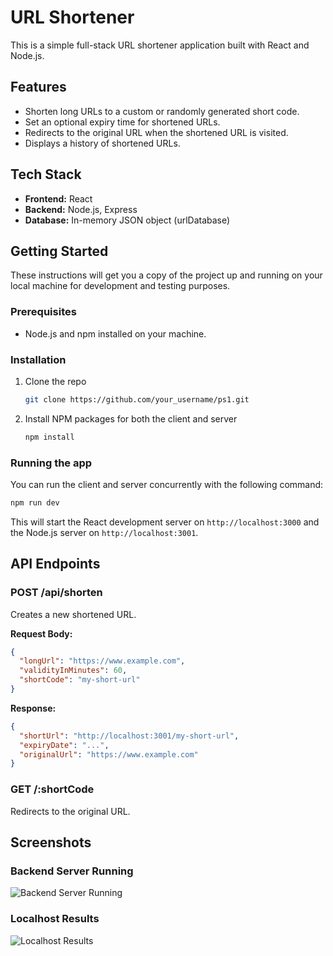 # URL Shortener

This is a simple full-stack URL shortener application built with React and Node.js.

## Features

*   Shorten long URLs to a custom or randomly generated short code.
*   Set an optional expiry time for shortened URLs.
*   Redirects to the original URL when the shortened URL is visited.
*   Displays a history of shortened URLs.

## Tech Stack

*   **Frontend:** React
*   **Backend:** Node.js, Express
*   **Database:** In-memory JSON object (urlDatabase)

## Getting Started

These instructions will get you a copy of the project up and running on your local machine for development and testing purposes.

### Prerequisites

*   Node.js and npm installed on your machine.

### Installation

1.  Clone the repo
    ```sh
    git clone https://github.com/your_username/ps1.git
    ```
2.  Install NPM packages for both the client and server
    ```sh
    npm install
    ```

### Running the app

You can run the client and server concurrently with the following command:

```sh
npm run dev
```

This will start the React development server on `http://localhost:3000` and the Node.js server on `http://localhost:3001`.

## API Endpoints

### POST /api/shorten

Creates a new shortened URL.

**Request Body:**

```json
{
  "longUrl": "https://www.example.com",
  "validityInMinutes": 60,
  "shortCode": "my-short-url"
}
```

**Response:**

```json
{
  "shortUrl": "http://localhost:3001/my-short-url",
  "expiryDate": "...",
  "originalUrl": "https://www.example.com"
}
```

### GET /:shortCode

Redirects to the original URL.

## Screenshots

### Backend Server Running

![Backend Server Running](<REPLACE_WITH_YOUR_BACKEND_IMAGE_URL>)

### Localhost Results

![Localhost Results](<REPLACE_WITH_YOUR_LOCALHOST_IMAGE_URL>)